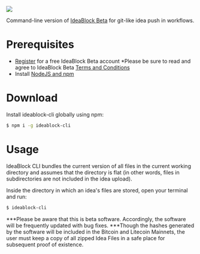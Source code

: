 ![](https://ideablock.io/IBCLI.png)

Command-line version of [IdeaBlock Beta](https://ideablock.io) for git-like idea push in workflows.

# Prerequisites
- [Register](https://beta.ideablock.io) for a free IdeaBlock Beta account
  *Please be sure to read and agree to IdeaBlock Beta [Terms and Conditions](https://beta.ideablock.io/terms)
- Install [NodeJS and npm](https://nodejs.org/en/download/)

# Download
Install ideablock-cli globally using npm:
```bash
$ npm i -g ideablock-cli
```

# Usage
IdeaBlock CLI bundles the current version of all files in the current working directory and assumes that the directory is flat (in other words, files in subdirectories are not included in the idea upload).

Inside the directory in which an idea's files are stored, open your terminal and run:
```bash
$ ideablock-cli
```
***Please be aware that this is beta software. Accordingly, the software will be frequently updated with bug fixes.
***Though the hashes generated by the software will be included in the Bitcoin and Litecoin Mainnets, the user must keep a copy of all zipped Idea Files in a safe place for subsequent proof of existence.
